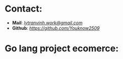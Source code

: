 # Contact:
- **Mail**: *lytranvinh.work@gmail.com*
- **Github**: *https://github.com/Youknow2509*

# Go lang project ecomerce:
